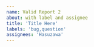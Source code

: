 ```yaml
---
name: Valid Report 2
about: with label and assignee
title: 'Title Here'
labels: 'bug,question'
assignees: 'Hasuzawa'
---
```

